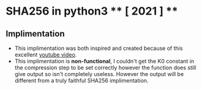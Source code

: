# SHA256 in python3 ** [ 2021 ] **
## Implimentation
 - This implimentation was both inspired and created because of this excellent [youtube video](https://www.youtube.com/watch?v=f9EbD6iY9zI). 
 - This implimentation is **non-functional**, I couldn't get the K0 constant in the compression step to be set correctly however the function does still give output so isn't completely useless. However the output will be different from a truly faithful SHA256 implimentation. 

